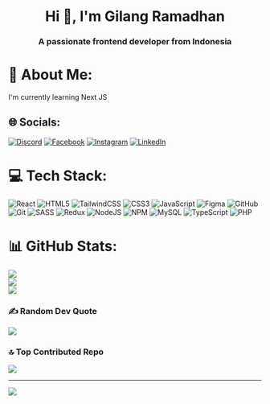 <h1 align="center">Hi 👋, I'm Gilang Ramadhan</h1>
<h3 align="center">A passionate frontend developer from Indonesia</h3>

# 💫 About Me:
I'm currently learning Next JS


## 🌐 Socials:
[![Discord](https://img.shields.io/badge/Discord-%237289DA.svg?logo=discord&logoColor=white)](https://discord.gg/gilangr1440#3067) [![Facebook](https://img.shields.io/badge/Facebook-%231877F2.svg?logo=Facebook&logoColor=white)](https://facebook.com/gilangr1440) [![Instagram](https://img.shields.io/badge/Instagram-%23E4405F.svg?logo=Instagram&logoColor=white)](https://instagram.com/gilangr1440) [![LinkedIn](https://img.shields.io/badge/LinkedIn-%230077B5.svg?logo=linkedin&logoColor=white)](https://linkedin.com/in/gilangr1440) 

# 💻 Tech Stack:
![React](https://img.shields.io/badge/react-%2320232a.svg?style=for-the-badge&logo=react&logoColor=%2361DAFB) ![HTML5](https://img.shields.io/badge/html5-%23E34F26.svg?style=for-the-badge&logo=html5&logoColor=white) ![TailwindCSS](https://img.shields.io/badge/tailwindcss-%2338B2AC.svg?style=for-the-badge&logo=tailwind-css&logoColor=white) ![CSS3](https://img.shields.io/badge/css3-%231572B6.svg?style=for-the-badge&logo=css3&logoColor=white) ![JavaScript](https://img.shields.io/badge/javascript-%23323330.svg?style=for-the-badge&logo=javascript&logoColor=%23F7DF1E) ![Figma](https://img.shields.io/badge/figma-%23F24E1E.svg?style=for-the-badge&logo=figma&logoColor=white) ![GitHub](https://img.shields.io/badge/github-%23121011.svg?style=for-the-badge&logo=github&logoColor=white) ![Git](https://img.shields.io/badge/git-%23F05033.svg?style=for-the-badge&logo=git&logoColor=white) ![SASS](https://img.shields.io/badge/SASS-hotpink.svg?style=for-the-badge&logo=SASS&logoColor=white) ![Redux](https://img.shields.io/badge/redux-%23593d88.svg?style=for-the-badge&logo=redux&logoColor=white) ![NodeJS](https://img.shields.io/badge/node.js-6DA55F?style=for-the-badge&logo=node.js&logoColor=white) ![NPM](https://img.shields.io/badge/NPM-%23CB3837.svg?style=for-the-badge&logo=npm&logoColor=white) ![MySQL](https://img.shields.io/badge/mysql-4479A1.svg?style=for-the-badge&logo=mysql&logoColor=white) ![TypeScript](https://img.shields.io/badge/typescript-%23007ACC.svg?style=for-the-badge&logo=typescript&logoColor=white) ![PHP](https://img.shields.io/badge/php-%23777BB4.svg?style=for-the-badge&logo=php&logoColor=white)
# 📊 GitHub Stats:
![](https://github-readme-stats.vercel.app/api?username=gilangr1440&theme=calm&hide_border=false&include_all_commits=false&count_private=false)<br/>
![](https://github-readme-streak-stats.herokuapp.com/?user=gilangr1440&theme=calm&hide_border=false)<br/>
![](https://github-readme-stats.vercel.app/api/top-langs/?username=gilangr1440&theme=calm&hide_border=false&include_all_commits=false&count_private=false&layout=compact)

### ✍️ Random Dev Quote
![](https://quotes-github-readme.vercel.app/api?type=horizontal&theme=radical)

### 🔝 Top Contributed Repo
![](https://github-contributor-stats.vercel.app/api?username=gilangr1440&limit=5&theme=city_lights&combine_all_yearly_contributions=true)

---
[![](https://visitcount.itsvg.in/api?id=gilangr1440&icon=0&color=1)](https://visitcount.itsvg.in)

<!-- Proudly created with GPRM ( https://gprm.itsvg.in ) -->
